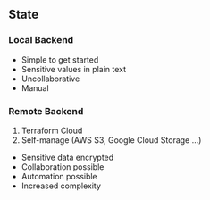 ## State

### Local Backend

- Simple to get started
- Sensitive values in plain text
- Uncollaborative
- Manual

### Remote Backend

1. Terraform Cloud
2. Self-manage (AWS S3, Google Cloud Storage ...)

- Sensitive data encrypted
- Collaboration possible
- Automation possible
- Increased complexity

